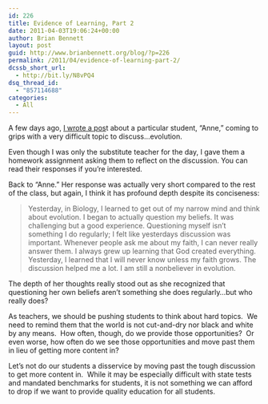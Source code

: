 ```yaml
---
id: 226
title: Evidence of Learning, Part 2
date: 2011-04-03T19:06:24+00:00
author: Brian Bennett
layout: post
guid: http://www.brianbennett.org/blog/?p=226
permalink: /2011/04/evidence-of-learning-part-2/
dcssb_short_url:
  - http://bit.ly/N8vPQ4
dsq_thread_id:
  - "857114688"
categories:
  - All
---
```

A few days ago, <a href="http://blog.ohheybrian.com/evidence-of-learning-a-case-study/" target="_blank">I wrote a pos</a>t about a particular student, &#8220;Anne,&#8221; coming to grips with a very difficult topic to discuss&#8230;evolution.

Even though I was only the substitute teacher for the day, I gave them a homework assignment asking them to reflect on the discussion. You can read their responses if you&#8217;re interested.

Back to &#8220;Anne.&#8221; Her response was actually very short compared to the rest of the class, but again, I think it has profound depth despite its conciseness:

> Yesterday, in Biology, I learned to get out of my narrow mind and think about evolution. I began to actually question my beliefs. It was challenging but a good experience. Questioning myself isn&#8217;t something I do regularly; I felt like yesterdays discussion was important. Whenever people ask me about my faith, I can never really answer them. I always grew up learning that God created everything. Yesterday, I learned that I will never know unless my faith grows. The discussion helped me a lot. I am still a nonbeliever in evolution.

The depth of her thoughts really stood out as she recognized that questioning her own beliefs aren&#8217;t something she does regularly&#8230;but who really does?

As teachers, we should be pushing students to think about hard topics.  We need to remind them that the world is not cut-and-dry nor black and white by any means.  How often, though, do we provide those opportunities?  Or even worse, how often do we see those opportunities and move past them in lieu of getting more content in?

Let&#8217;s not do our students a disservice by moving past the tough discussion to get more content in.  While it may be especially difficult with state tests and mandated benchmarks for students, it is not something we can afford to drop if we want to provide quality education for all students.